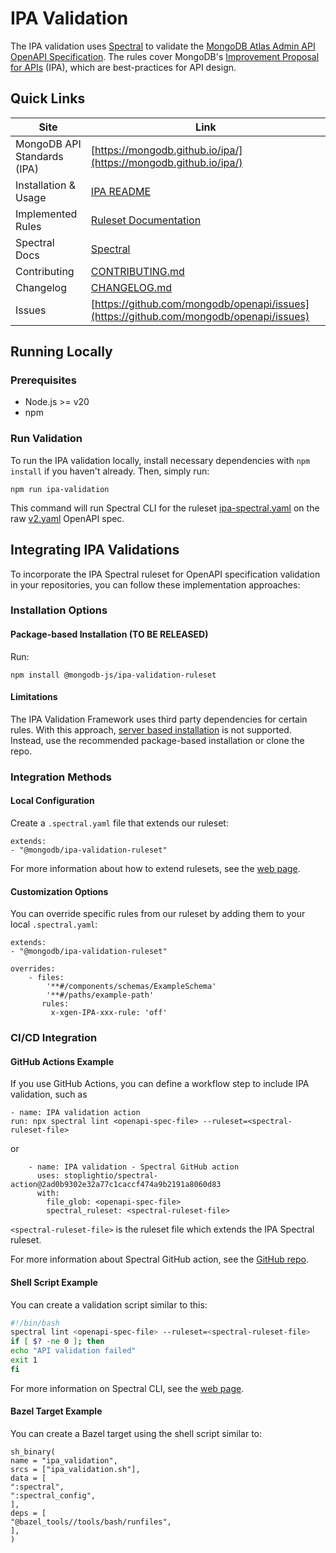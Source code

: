# IPA Validation

The IPA validation uses [Spectral](https://docs.stoplight.io/docs/spectral/9ffa04e052cc1-spectral-cli) to validate the [MongoDB Atlas Admin API OpenAPI Specification](https://github.com/mongodb/openapi/tree/main/openapi). The rules cover MongoDB's [Improvement Proposal for APIs](https://mongodb.github.io/ipa/) (IPA), which are best-practices for API design.


## Quick Links

| Site                        | Link                                                                                                     |
| --------------------------- | -------------------------------------------------------------------------------------------------------- |
| MongoDB API Standards (IPA) | [https://mongodb.github.io/ipa/](https://mongodb.github.io/ipa/)                                         |
| Installation & Usage           | [IPA README](https://github.com/mongodb/openapi/tree/main/tools/spectral/ipa#readme) |
| Implemented Rules           | [Ruleset Documentation](https://github.com/mongodb/openapi/tree/main/tools/spectral/ipa/rulesets#readme) |
| Spectral Docs               | [Spectral](https://docs.stoplight.io/docs/spectral/674b27b261c3c-overview)                               |
| Contributing                | [CONTRIBUTING.md](https://github.com/mongodb/openapi/blob/main/tools/spectral/CONTRIBUTING.md)           |
| Changelog                   | [CHANGELOG.md](https://github.com/mongodb/openapi/blob/main/tools/spectral/CHANGELOG.md)                 |
| Issues                      | [https://github.com/mongodb/openapi/issues](https://github.com/mongodb/openapi/issues)                   |

## Running Locally

### Prerequisites

- Node.js >= v20
- npm

### Run Validation

To run the IPA validation locally, install necessary dependencies with `npm install` if you haven't already. Then, simply run:

```
npm run ipa-validation
```

This command will run Spectral CLI for the ruleset [ipa-spectral.yaml](https://github.com/mongodb/openapi/blob/main/tools/spectral/ipa/ipa-spectral.yaml) on the raw [v2.yaml](https://github.com/mongodb/openapi/blob/main/openapi/.raw/v2.yaml) OpenAPI spec.

## Integrating IPA Validations

To incorporate the IPA Spectral ruleset for OpenAPI specification validation in your repositories, you can follow these implementation approaches:

### Installation Options

#### Package-based Installation (**TO BE RELEASED**)
Run:
```
npm install @mongodb-js/ipa-validation-ruleset
```

#### Limitations
The IPA Validation Framework uses third party dependencies for certain rules. With this approach, [server based installation](https://docs.stoplight.io/docs/spectral/7895ff1196448-sharing-and-distributing-rulesets#http-server) is not supported. Instead, use the recommended package-based installation or clone the repo.

### Integration Methods

#### Local Configuration

Create a `.spectral.yaml` file that extends our ruleset:

```
extends:
- "@mongodb/ipa-validation-ruleset"
```

For more information about how to extend rulesets, see the [web page](https://meta.stoplight.io/docs/spectral/83527ef2dd8c0-extending-rulesets).

#### Customization Options

You can override specific rules from our ruleset by adding them to your local `.spectral.yaml`:

```
extends:
- "@mongodb/ipa-validation-ruleset"

overrides:
    - files:
        '**#/components/schemas/ExampleSchema'
        '**#/paths/example-path'
       rules:
         x-xgen-IPA-xxx-rule: 'off'
```

### CI/CD Integration

#### GitHub Actions Example

If you use GitHub Actions, you can define a workflow step to include IPA validation, such as

```
- name: IPA validation action
run: npx spectral lint <openapi-spec-file> --ruleset=<spectral-ruleset-file>
```

or

```
    - name: IPA validation - Spectral GitHub action
      uses: stoplightio/spectral-action@2ad0b9302e32a77c1caccf474a9b2191a8060d83
      with:
        file_glob: <openapi-spec-file>
        spectral_ruleset: <spectral-ruleset-file>
```

`<spectral-ruleset-file>` is the ruleset file which extends the IPA Spectral ruleset.

For more information about Spectral GitHub action, see the [GitHub repo](https://github.com/stoplightio/spectral-action).

#### Shell Script Example

You can create a validation script similar to this:

```bash
#!/bin/bash
spectral lint <openapi-spec-file> --ruleset=<spectral-ruleset-file>
if [ $? -ne 0 ]; then
echo "API validation failed"
exit 1
fi
```

For more information on Spectral CLI, see the [web page](https://meta.stoplight.io/docs/spectral/9ffa04e052cc1-spectral-cli).

#### Bazel Target Example

You can create a Bazel target using the shell script similar to:

```
sh_binary(
name = "ipa_validation",
srcs = ["ipa_validation.sh"],
data = [
":spectral",
":spectral_config",
],
deps = [
"@bazel_tools//tools/bash/runfiles",
],
)
```
